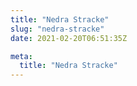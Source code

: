 ```yaml
---
title: "Nedra Stracke"
slug: "nedra-stracke"
date: 2021-02-20T06:51:35Z

meta:
  title: "Nedra Stracke"
---
```


